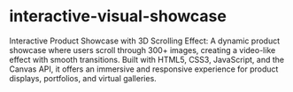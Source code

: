 # interactive-visual-showcase
 Interactive Product Showcase with 3D Scrolling Effect: A dynamic product showcase where users scroll through 300+ images, creating a video-like effect with smooth transitions. Built with HTML5, CSS3, JavaScript, and the Canvas API, it offers an immersive and responsive experience for product displays, portfolios, and virtual galleries.
